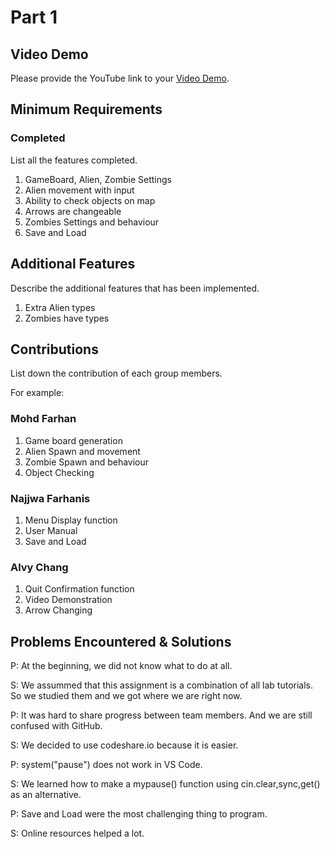 # Part 1


## Video Demo

Please provide the YouTube link to your [Video Demo](https://youtube.com).

## Minimum Requirements

### Completed

List all the features completed.

1. GameBoard, Alien, Zombie Settings
2. Alien movement with input
3. Ability to check objects on map
4. Arrows are changeable
5. Zombies Settings and behaviour
6. Save and Load

## Additional Features

Describe the additional features that has been implemented.

1. Extra Alien types
2. Zombies have types

## Contributions

List down the contribution of each group members.

For example:

### Mohd Farhan

1. Game board generation
2. Alien Spawn and movement
3. Zombie Spawn and behaviour
4. Object Checking

### Najjwa Farhanis

1. Menu Display function
2. User Manual
3. Save and Load

### Alvy Chang

1. Quit Confirmation function
2. Video Demonstration
3. Arrow Changing


## Problems Encountered & Solutions

P: At the beginning, we did not know what to do at all.

S: We assummed that this assignment is a combination of all lab tutorials. So we studied them and we got where we are right now.


P: It was hard to share progress between team members. And we are still confused with GitHub.

S: We decided to use codeshare.io because it is easier.


P: system("pause") does not work in VS Code.

S: We learned how to make a mypause() function using cin.clear,sync,get() as an alternative.


P: Save and Load were the most challenging thing to program.

S: Online resources helped a lot.


